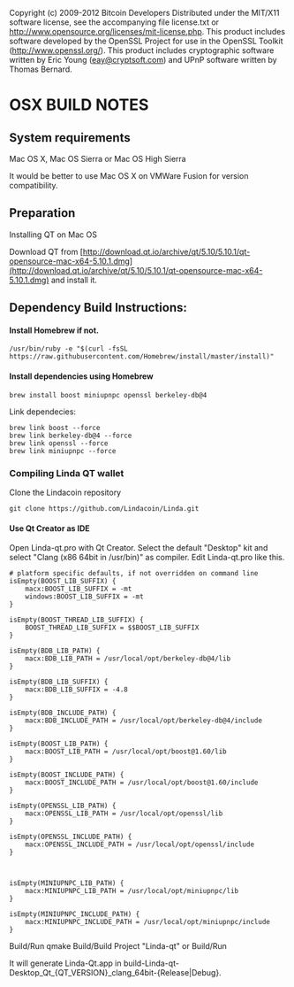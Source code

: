 Copyright (c) 2009-2012 Bitcoin Developers
Distributed under the MIT/X11 software license, see the accompanying
file license.txt or http://www.opensource.org/licenses/mit-license.php.
This product includes software developed by the OpenSSL Project for use in
the OpenSSL Toolkit (http://www.openssl.org/).  This product includes
cryptographic software written by Eric Young (eay@cryptsoft.com) and UPnP
software written by Thomas Bernard.


OSX BUILD NOTES
================

System requirements
--------------------

Mac OS X, Mac OS Sierra or Mac OS High Sierra

It would be better to use Mac OS X on VMWare Fusion for version compatibility.



Preparation
---------------

Installing QT on Mac OS

 Download QT from [http://download.qt.io/archive/qt/5.10/5.10.1/qt-opensource-mac-x64-5.10.1.dmg](http://download.qt.io/archive/qt/5.10/5.10.1/qt-opensource-mac-x64-5.10.1.dmg) and install it.


Dependency Build Instructions:
----------------------------------------------

#### Install Homebrew if not.

    /usr/bin/ruby -e "$(curl -fsSL https://raw.githubusercontent.com/Homebrew/install/master/install)"

#### Install dependencies using Homebrew

    brew install boost miniupnpc openssl berkeley-db@4

Link dependecies:

    brew link boost --force
    brew link berkeley-db@4 --force
    brew link openssl --force
    brew link miniupnpc --force


### Compiling Linda QT wallet

Clone the Lindacoin repository
```
git clone https://github.com/Lindacoin/Linda.git
```

#### Use Qt Creator as IDE

Open Linda-qt.pro with Qt Creator.
Select the default "Desktop" kit and select "Clang (x86 64bit in /usr/bin)" as compiler.
Edit Linda-qt.pro like this.


    # platform specific defaults, if not overridden on command line
    isEmpty(BOOST_LIB_SUFFIX) {
        macx:BOOST_LIB_SUFFIX = -mt
        windows:BOOST_LIB_SUFFIX = -mt
    }

    isEmpty(BOOST_THREAD_LIB_SUFFIX) {
        BOOST_THREAD_LIB_SUFFIX = $$BOOST_LIB_SUFFIX
    }

    isEmpty(BDB_LIB_PATH) {
        macx:BDB_LIB_PATH = /usr/local/opt/berkeley-db@4/lib
    }

    isEmpty(BDB_LIB_SUFFIX) {   
        macx:BDB_LIB_SUFFIX = -4.8
    }

    isEmpty(BDB_INCLUDE_PATH) {
        macx:BDB_INCLUDE_PATH = /usr/local/opt/berkeley-db@4/include
    }

    isEmpty(BOOST_LIB_PATH) {
        macx:BOOST_LIB_PATH = /usr/local/opt/boost@1.60/lib
    }

    isEmpty(BOOST_INCLUDE_PATH) {   
        macx:BOOST_INCLUDE_PATH = /usr/local/opt/boost@1.60/include
    }

    isEmpty(OPENSSL_LIB_PATH) {
        macx:OPENSSL_LIB_PATH = /usr/local/opt/openssl/lib
    }

    isEmpty(OPENSSL_INCLUDE_PATH) {
        macx:OPENSSL_INCLUDE_PATH = /usr/local/opt/openssl/include
    }



    isEmpty(MINIUPNPC_LIB_PATH) {
        macx:MINIUPNPC_LIB_PATH = /usr/local/opt/miniupnpc/lib
    }

    isEmpty(MINIUPNPC_INCLUDE_PATH) {
        macx:MINIUPNPC_INCLUDE_PATH = /usr/local/opt/miniupnpc/include
    }

Build/Run qmake
Build/Build Project "Linda-qt" or Build/Run

It will generate Linda-Qt.app in build-Linda-qt-Desktop_Qt_{QT_VERSION}_clang_64bit-{Release|Debug}.


